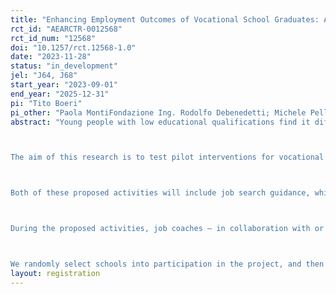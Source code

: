 ```yaml
---
title: "Enhancing Employment Outcomes of Vocational School Graduates: A Pilot Intervention with Counselling and Training"
rct_id: "AEARCTR-0012568"
rct_id_num: "12568"
doi: "10.1257/rct.12568-1.0"
date: "2023-11-28"
status: "in_development"
jel: "J64, J68"
start_year: "2023-09-01"
end_year: "2025-12-31"
pi: "Tito Boeri"
pi_other: "Paola MontiFondazione Ing. Rodolfo Debenedetti; Michele PellizzariUniversity of Geneva; Alessandro FabbriUniversity of Geneva; Marika FasolaBocconi University"
abstract: "Young people with low educational qualifications find it difficult to enter the labour market, especially in Italy. The problem of the transition from school to work is particularly serious for vocational school students, whose employment rates remain consistently lower than those of other school leavers. 

The aim of this research is to test pilot interventions for vocational schools aimed at improving access to employment for young graduates. Specifically, the project aims at implement and evaluate the impact of two different activities: a job counselling program for students (Treatment A) and a training program for teachers (Treatment B), both provided by private employment agencies. Activities are designed for final-year vocational school students and their teachers.

Both of these proposed activities will include job search guidance, which will be delivered by specialized job coaches with expertise in supporting young job seekers and a deep understanding of the local labour markets. The professionals responsible for conducting the counselling and training sessions will be supplied by Adecco, a leading private employment agency in Italy. 

During the proposed activities, job coaches – in collaboration with or through teachers – will provide practical information about the employment prospects of the students, the importance of specific skills, how to write an effective CV, how to search for a job, how to apply for a job and how to present themselves in a job interview. 

We randomly select schools into participation in the project, and then into the two treatment and control group. Finally, among schools assigned to the student treatment we randomly select a school track out of the six eligible ones."
layout: registration
---
```


